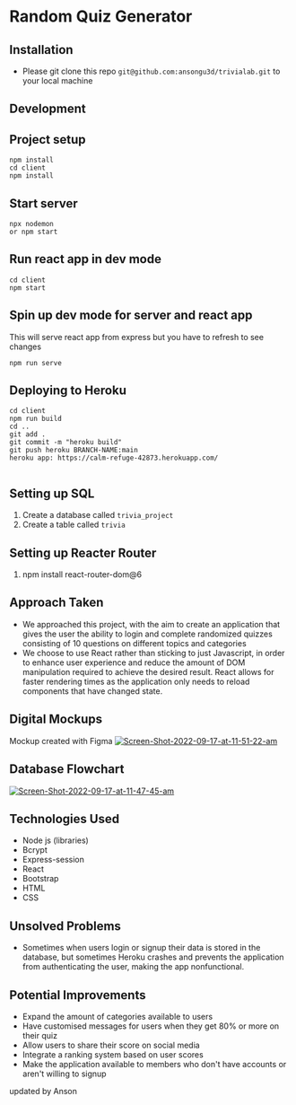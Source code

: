 # Random Quiz Generator

## Installation
- Please git clone this repo `git@github.com:ansongu3d/trivialab.git` to your local machine

## Development
## Project setup
```
npm install
cd client
npm install
```
## Start server
```
npx nodemon
or npm start
```
## Run react app in dev mode
```
cd client
npm start
```
## Spin up dev mode for server and react app
This will serve react app from express but you have to refresh to see changes
```
npm run serve
```
## Deploying to Heroku
```
cd client
npm run build
cd ..
git add .
git commit -m "heroku build"
git push heroku BRANCH-NAME:main
heroku app: https://calm-refuge-42873.herokuapp.com/ 


```
## Setting up SQL
1. Create a database called `trivia_project`
2. Create a table called `trivia`

## Setting up Reacter Router 
1. npm install react-router-dom@6 

## Approach Taken
- We approached this project, with the aim to create an application that gives the user the ability to login  and complete randomized quizzes consisting of 10 questions on different topics and categories
- We choose to use React rather than sticking to just Javascript, in order to enhance user experience and reduce the amount of DOM manipulation required to achieve the desired result. React allows for faster rendering times as the application only needs to reload components that have changed state.

## Digital Mockups
Mockup created with Figma
<a href="https://ibb.co/L820xtY"><img src="https://i.ibb.co/xDR21jX/Screen-Shot-2022-09-17-at-11-51-22-am.png" alt="Screen-Shot-2022-09-17-at-11-51-22-am" border="0" /></a> 


## Database Flowchart 
<a href="https://ibb.co/f4Pc90g"><img src="https://i.ibb.co/18wSM2g/Screen-Shot-2022-09-17-at-11-47-45-am.png" alt="Screen-Shot-2022-09-17-at-11-47-45-am" border="0"></a>



## Technologies Used
- Node js (libraries)
- Bcrypt
- Express-session
- React
- Bootstrap
- HTML
- CSS

## Unsolved Problems
- Sometimes when users login or signup their data is stored in the database, but sometimes Heroku crashes and prevents the application from authenticating the user, making the app nonfunctional.

## Potential Improvements
- Expand the amount of categories available to users
- Have customised messages for users when they get 80% or more on their quiz
- Allow users to share their score on social media
- Integrate a ranking system based on user scores
- Make the application available to members who don't have accounts or aren't willing to signup

updated by Anson 